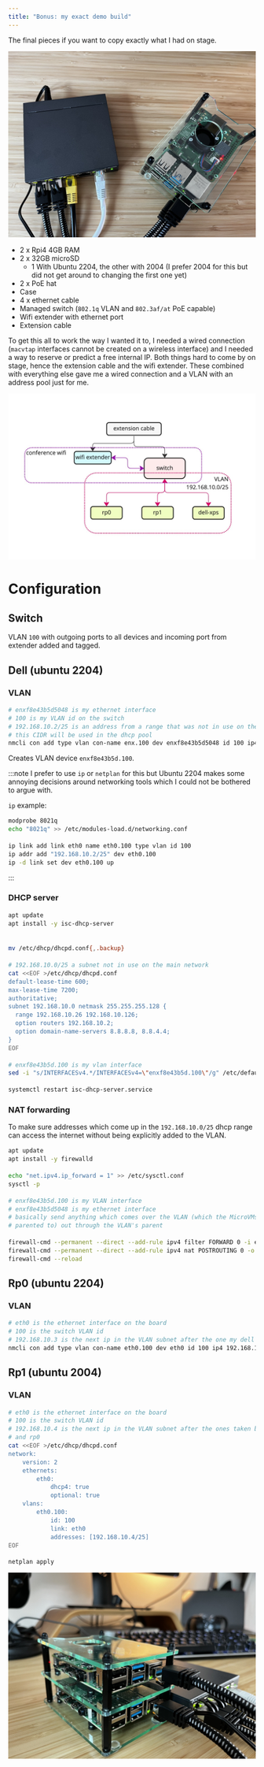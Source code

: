 ```yaml
---
title: "Bonus: my exact demo build"
---
```


The final pieces if you want to copy exactly what I had on stage.

![](/img/IMG_1249.jpg)

- 2 x Rpi4 4GB RAM
- 2 x 32GB microSD
  - 1 With Ubuntu 2204, the other with 2004 (I prefer 2004 for this but did not
    get around to changing the first one yet)
- 2 x PoE hat
- Case
- 4 x ethernet cable
- Managed switch (`802.1q` VLAN and `802.3af/at` PoE capable)
- Wifi extender with ethernet port
- Extension cable

To get this all to work the way I wanted it to, I needed a wired connection (`macvtap`
interfaces cannot be created on a wireless interface) and I needed a way to reserve
or predict a free internal IP. Both things hard to come by on stage, hence
the extension cable and the wifi extender. These combined with everything else
gave me a wired connection and a VLAN with an address pool just for me.

![](/img/chain.jpg)

# Configuration

## Switch

VLAN `100` with outgoing ports to all devices and incoming port from extender
added and tagged.

## Dell (ubuntu 2204)

### VLAN

```bash
# enxf8e43b5d5048 is my ethernet interface
# 100 is my VLAN id on the switch
# 192.168.10.2/25 is an address from a range that was not in use on the main network
# this CIDR will be used in the dhcp pool
nmcli con add type vlan con-name enx.100 dev enxf8e43b5d5048 id 100 ip4 192.168.10.2/25
```

Creates VLAN device `enxf8e43b5d.100`.

:::note
I prefer to use `ip` or `netplan` for this but Ubuntu 2204 makes some annoying
decisions around networking tools which I could not be bothered to argue with.

`ip` example:
```bash
modprobe 8021q
echo "8021q" >> /etc/modules-load.d/networking.conf

ip link add link eth0 name eth0.100 type vlan id 100
ip addr add "192.168.10.2/25" dev eth0.100
ip -d link set dev eth0.100 up
```
:::

### DHCP server

```bash
apt update
apt install -y isc-dhcp-server


mv /etc/dhcp/dhcpd.conf{,.backup}

# 192.168.10.0/25 a subnet not in use on the main network
cat <<EOF >/etc/dhcp/dhcpd.conf
default-lease-time 600;
max-lease-time 7200;
authoritative;
subnet 192.168.10.0 netmask 255.255.255.128 {
  range 192.168.10.26 192.168.10.126;
  option routers 192.168.10.2;
  option domain-name-servers 8.8.8.8, 8.8.4.4;
}
EOF

# enxf8e43b5d.100 is my vlan interface
sed -i "s/INTERFACESv4.*/INTERFACESv4=\"enxf8e43b5d.100\"/g" /etc/default/isc-dhcp-server

systemctl restart isc-dhcp-server.service
```

### NAT forwarding

To make sure addresses which come up in the `192.168.10.0/25` dhcp range can access
the internet without being explicitly added to the VLAN.

```bash
apt update
apt install -y firewalld

echo "net.ipv4.ip_forward = 1" >> /etc/sysctl.conf
sysctl -p

# enxf8e43b5d.100 is my VLAN interface
# enxf8e43b5d5048 is my ethernet interface
# basically send anything which comes over the VLAN (which the MicroVMs will be
# parented to) out through the VLAN's parent

firewall-cmd --permanent --direct --add-rule ipv4 filter FORWARD 0 -i enxf8e43b5d.100 -o enxf8e43b5d5048 -j ACCEPT
firewall-cmd --permanent --direct --add-rule ipv4 nat POSTROUTING 0 -o enxf8e43b5d5048 -j MASQUERADE
firewall-cmd --reload
```

## Rp0 (ubuntu 2204)

### VLAN

```bash
# eth0 is the ethernet interface on the board
# 100 is the switch VLAN id
# 192.168.10.3 is the next ip in the VLAN subnet after the one my dell took
nmcli con add type vlan con-name eth0.100 dev eth0 id 100 ip4 192.168.10.3/25
```

## Rp1 (ubuntu 2004)

### VLAN

```bash
# eth0 is the ethernet interface on the board
# 100 is the switch VLAN id
# 192.168.10.4 is the next ip in the VLAN subnet after the ones taken by the dell
# and rp0
cat <<EOF >/etc/dhcp/dhcpd.conf
network:
	version: 2
	ethernets:
		eth0:
			dhcp4: true
			optional: true
	vlans:
		eth0.100:
			id: 100
			link: eth0
			addresses: [192.168.10.4/25]
EOF

netplan apply
```

![](/img/IMG_1255.jpg)
